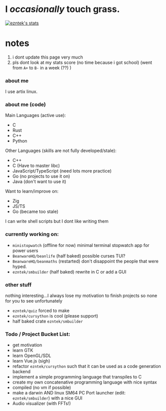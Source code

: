 # I _occasionally_ touch grass.
[![ezntek's stats](https://github-readme-stats.vercel.app/api?username=ezntek&count_private=true&show_icons=true&bg_color=1e1e2e&text_color=cdd6f4&icon_color=cba6f7&title_color=94e2d5)](https://github.com/anuraghazra/github-readme-stats)

# notes
1. i dont update this page very much
2. pls dont look at my stats score (no time because i got school) (went from `A+` to `B-` in a week (??) )

### about me

I use artix linux.

### about me (code)
Main Languages (active use):
* C
* Rust
* C++
* Python

Other Languages (skills are not fully developed/stale):
* C++
* C (Have to master libc)
* JavaScript/TypeScript (need lots more practice)
* Go (no projects to use it on)
* Java (don't want to use it)

Want to learn/improve on:
* Zig
* JS/TS
* Go (became too stale)

I can write shell scripts but I dont like writing them

### currently working on:

* `ministopwatch` (offline for now) minimal terminal stopwatch app for power users
* `BeanwareHQ/beanlife` (half baked) possible curses TUI?
* `BeanwareHQ/beanmaths` (restarted) don't disappoint the people that were hyped.
* `ezntek/smbuilder` (half baked) rewrite in C or add a GUI

### other stuff

nothing interesting...I always lose my motivation to finish projects so none for you to see unfortunately

* `ezntek/quiz` forced to make
* `ezntek/cursython` is cool (please support)
* half baked crate `ezntek/smbuilder`


### Todo / Project Bucket List:

* get motivation
* learn GTK
* learn OpenGL/SDL
* learn Vue.js (sigh)
* refactor `ezntek/cursython` such that it can be used as a code generation backend
* implement a simple programming language that transpiles to C
* create my own concatenative programming language with nice syntax
 * compiled (no vm if possible)
* make a darwin AND linux SM64 PC Port launcher (edit: `ezntek/smbuilder`) with a nice GUI
* Audio visualizer (with FFTs!)

